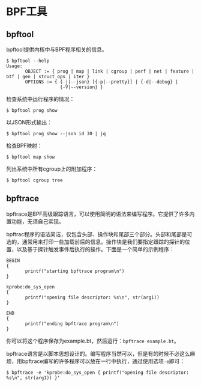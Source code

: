 # BPF工具

## bpftool

bpftool提供内核中与BPF程序相关的信息。

```SHELL
$ bpftool --help
Usage: 
       OBJECT := { prog | map | link | cgroup | perf | net | feature | btf | gen | struct_ops | iter }
       OPTIONS := { {-j|--json} [{-p|--pretty}] | {-d|--debug} |
                    {-V|--version} }

```


检查系统中运行程序的情况：

```SHELL
$ bpftool prog show
```

以JSON形式输出：

```SHELL
$ bpftool prog show --json id 30 | jq
```

检查BPF映射：

```SHELL
$ bpftool map show
```

列出系统中所有cgroup上的附加程序：

```SHELL
$ bpftool cgroup tree
```

## bpftrace

bpftrace是BPF高级跟踪语言，可以使用简明的语法来编写程序。它提供了许多内置功能，无须自己实现。

bpftrac程序的语法简洁，仅包含头部、操作块和尾部三个部分。头部和尾部是可选的，通常用来打印一些加载前后的信息。操作块是我们要指定跟踪的探针的位置，以及基于探针触发事件后执行的操作。下面是一个简单的示例程序：

```SHELL
BEGIN
{
       printf("starting bpftrace program\n")
}

kprobe:do_sys_open
{
       printf("opening file descriptor: %s\n", str(arg1))
}

END
{
       printf("ending bpftrace program\n")
}
```

你可以将这个程序保存为example.bt，然后运行：`bpftrace example.bt`。

bpftrace语言是以脚本思想设计的。编写程序当然可以，但是有的时候不必这么麻烦，用bpftrace编写的许多程序可以放在一行中执行，通过使用选项`-e`即可：

```SHEll
$ bpftrace -e 'kprobe:do_sys_open { printf("opening file descriptor: %s\n", str(arg1)) }'
```

